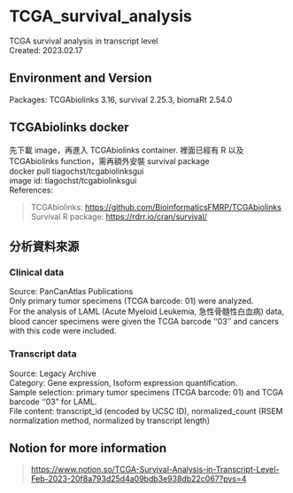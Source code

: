 # TCGA_survival_analysis
TCGA survival analysis in transcript level  
Created: 2023.02.17  

## Environment and Version
Packages: TCGAbiolinks 3.16, survival 2.25.3, biomaRt 2.54.0  

## TCGAbiolinks docker
先下載 image，再進入 TCGAbiolinks container. 裡面已經有 R 以及 TCGAbiolinks function，需再額外安裝 survival package  
docker pull tiagochst/tcgabiolinksgui  
image id: tiagochst/tcgabiolinksgui  
References:  
> TCGAbiolinks: https://github.com/BioinformaticsFMRP/TCGAbiolinks  
> Survival R package: https://rdrr.io/cran/survival/

## 分析資料來源
### Clinical data  
Source: PanCanAtlas Publications  
Only primary tumor specimens (TCGA barcode: 01) were analyzed.  
For the analysis of LAML (Acute Myeloid Leukemia, 急性骨髓性白血病) data, blood cancer specimens were given the TCGA barcode ‘‘03’’ and cancers with this code were included.  
### Transcript data  
Source: Legacy Archive  
Category: Gene expression, Isoform expression quantification.  
Sample selection: primary tumor specimens (TCGA barcode: 01) and TCGA barcode ‘‘03” for LAML.  
File content: transcript_id (encoded by UCSC ID), normalized_count (RSEM normalization method, normalized by transcript length)  

## Notion for more information  
> https://www.notion.so/TCGA-Survival-Analysis-in-Transcript-Level-Feb-2023-20f8a793d25d4a09bdb3e938db22c067?pvs=4  
